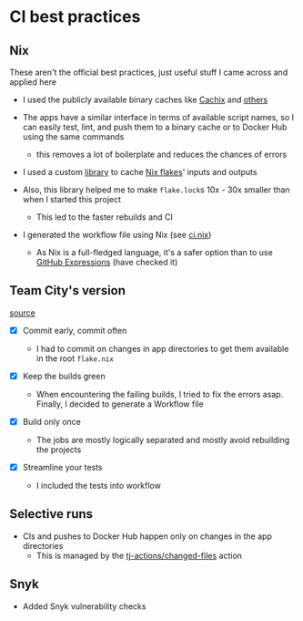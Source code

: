# CI best practices

## Nix

These aren't the official best practices, just useful stuff I came across and applied here

- I used the publicly available binary caches like [Cachix](https://www.cachix.org/) and [others](https://github.com/br4ch1st0chr0n3/devops-labs/blob/c5cde8ef5fe89c807c779ea81ad3d3125ca9ed67/.github/workflows/ci.yaml#L15)

- The apps have a similar interface in terms of available script names, so I can easily test, lint, and push them to a binary cache or to Docker Hub using the same commands
  - this removes a lot of boilerplate and reduces the chances of errors

- I used a custom [library](https://github.com/br4ch1st0chr0n3/flakes) to cache [Nix flakes](https://serokell.io/blog/practical-nix-flakes)' inputs and outputs

- Also, this library helped me to make `flake.lock`s 10x - 30x smaller than when I started this project
  - This led to the faster rebuilds and CI

- I generated the workflow file using Nix (see [ci.nix](./.nix/.github/ci.nix))
  - As Nix is a full-fledged language, it's a safer option than to use [GitHub Expressions](https://docs.github.com/en/actions/learn-github-actions/expressions) (have checked it)

## Team City's version

[source](https://www.jetbrains.com/teamcity/ci-cd-guide/ci-cd-best-practices/)

- [x] Commit early, commit often
  - I had to commit on changes in app directories to get them available in the root `flake.nix`

- [x] Keep the builds green
  - When encountering the failing builds, I tried to fix the errors asap. Finally, I decided to generate a Workflow file

- [x] Build only once
  - The jobs are mostly logically separated and mostly avoid rebuilding the projects

- [x] Streamline your tests
  - I included the tests into workflow

## Selective runs

- CIs and pushes to Docker Hub happen only on changes in the app directories
  - This is managed by the [tj-actions/changed-files](https://github.com/tj-actions/changed-files) action

## Snyk

- Added Snyk vulnerability checks

